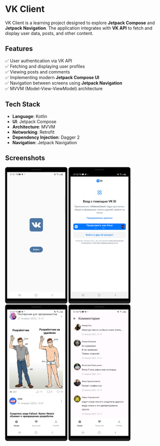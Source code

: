 # VK Client

VK Client is a learning project designed to explore **Jetpack Compose** and **Jetpack Navigation**. The application integrates with **VK API** to fetch and display user data, posts, and other content.

## Features
✅ User authentication via VK API  
✅ Fetching and displaying user profiles  
✅ Viewing posts and comments  
✅ Implementing modern **Jetpack Compose UI**  
✅ Navigation between screens using **Jetpack Navigation**  
✅ MVVM (Model-View-ViewModel) architecture

## Tech Stack
- **Language**: Kotlin
- **UI**: Jetpack Compose
- **Architecture**: MVVM
- **Networking**: Retrofit
- **Dependency Injection**: Dagger 2
- **Navigation**: Jetpack Navigation

## Screenshots
<img src="/screenshots/screenshot1.png?raw=true" alt="Intro Screen" width="40%">  
<img src="/screenshots/screenshot2.png?raw=true" alt="Login Screen" width="40%">  
<img src="/screenshots/screenshot3.png?raw=true" alt="Posts Screen" width="40%">  
<img src="/screenshots/screenshot4.png?raw=true" alt="Comments Screen" width="40%">